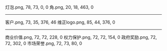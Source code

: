 灯泡.png, 78, 73, 0, 0
角.png, 20, 18, 463, 0


*****************************
客户.png, 73, 35, 376, 46
维正logo.png, 85, 44, 376, 0


*****************************
商业价值.png, 72, 72, 228, 0
权力保护.png, 72, 72, 154, 0
政府奖励.png, 72, 72, 302, 0
市场荣誉.png, 72, 73, 80, 0